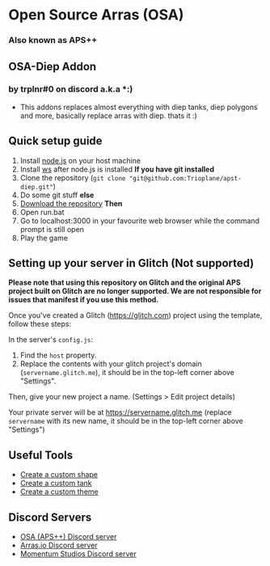 # Open Source Arras (OSA)
### Also known as APS++

## OSA-Diep Addon 
### by trplnr#0 on discord a.k.a *:)

- This addons replaces almost everything with diep tanks, diep polygons and more, basically replace arras with diep. thats it :)

## Quick setup guide
1. Install [node.js](https://nodejs.org/en) on your host machine
2. Install [ws](https://www.npmjs.com/package/ws) after node.js is installed
    **If you have git installed**
3. Clone the repository (`git clone "git@github.com:Trioplane/apst-diep.git"`)
4. Do some git stuff 
    **else**
3. [Download the repository](https://github.com/Trioplane/apst-diep)
    **Then**
5. Open run.bat
6. Go to localhost:3000 in your favourite web browser while the command prompt is still open
7. Play the game

## Setting up your server in Glitch (Not supported)

**Please note that using this repository on Glitch and the original APS project built on Glitch are no longer supported. We are not responsible for issues that manifest if you use this method.**

Once you've created a Glitch (https://glitch.com) project using the template, follow these steps:

In the server's `config.js`:
1. Find the `host` property.
2. Replace the contents with your glitch project's domain (`servername.glitch.me`), it should be in the top-left corner above "Settings".

Then, give your new project a name. (Settings > Edit project details)

Your private server will be at <https://servername.glitch.me> (replace `servername` with its new name, it should be in the top-left corner above "Settings")

## Useful Tools

- [Create a custom shape](https://arras.io/ext/custom-shape)
- [Create a custom tank](https://github.com/DogeisCut/Arras.io-Entity-Designer-v2)
- [Create a custom theme](https://codepen.io/road-to-100k/full/GRpvMzb)

## Discord Servers

- [OSA (APS++) Discord server](https://discord.gg/kvCAZfUCjy)
- [Arras.io Discord server](https://discord.gg/arras)
- [Momentum Studios Discord server](https://discord.gg/RXwCacTrfT)
